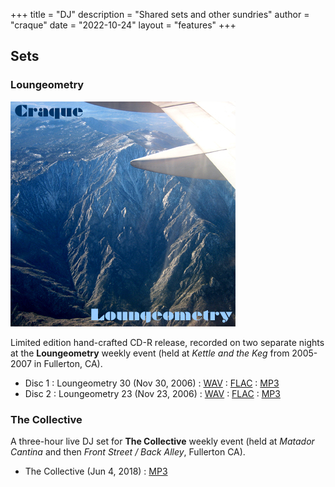 +++
title = "DJ"
description = "Shared sets and other sundries"
author = "craque"
date = "2022-10-24"
layout = "features"
+++

## Sets

### Loungeometry
<img src="loungeometrysky.jpg"><p>
Limited edition hand-crafted CD-R release, recorded on two separate nights at the **Loungeometry** weekly event (held at _Kettle and the Keg_ from 2005-2007 in Fullerton, CA).
- Disc 1 : Loungeometry 30 (Nov 30, 2006) : [WAV](https://www.dropbox.com/s/vk8h3qxosbulwc8/1-01%20Loungeometry%2030.wav?dl=0) : [FLAC](https://www.dropbox.com/s/y6u3l7oetsu6cf1/1-01%20Loungeometry%2030.flac?dl=0) : [MP3](https://www.dropbox.com/s/6d47cy6fqbcy2sq/1-01%20Loungeometry%2030.mp3?dl=0)
- Disc 2 : Loungeometry 23 (Nov 23, 2006) : [WAV](https://www.dropbox.com/s/pxyfjm3dbu34gxh/2-01%20Loungeometry%2023.wav?dl=0) : [FLAC](https://www.dropbox.com/s/flguncjm5om6f0l/2-01%20Loungeometry%2023.flac?dl=0) : [MP3](https://www.dropbox.com/s/swg5nk8s8gavcfi/2-01%20Loungeometry%2023.mp3?dl=0)

### The Collective
A three-hour live DJ set for **The Collective** weekly event (held at _Matador Cantina_ and then _Front Street / Back Alley_, Fullerton CA).
- The Collective (Jun 4, 2018) : [MP3](https://www.dropbox.com/s/m3n3lq2r460fplk/craque-thecollective-192_20180604.mp3?dl=0)
